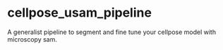 # cellpose_usam_pipeline
A generalist pipeline to segment and fine tune your cellpose model with microscopy sam.
